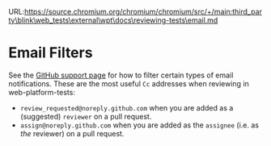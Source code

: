 URL:https://source.chromium.org/chromium/chromium/src/+/main:third_party\blink\web_tests\external\wpt\docs\reviewing-tests\email.md
# Email Filters

See the [GitHub support page](https://help.github.com/articles/about-email-notifications/)
for how to filter certain types of email notifications. These are the most
useful `Cc` addresses when reviewing in web-platform-tests:
- `review_requested@noreply.github.com` when you are added as a (suggested) `reviewer` on a pull request.
- `assign@noreply.github.com` when you are added as the `assignee` (i.e. as _the_ reviewer) on a pull request.
